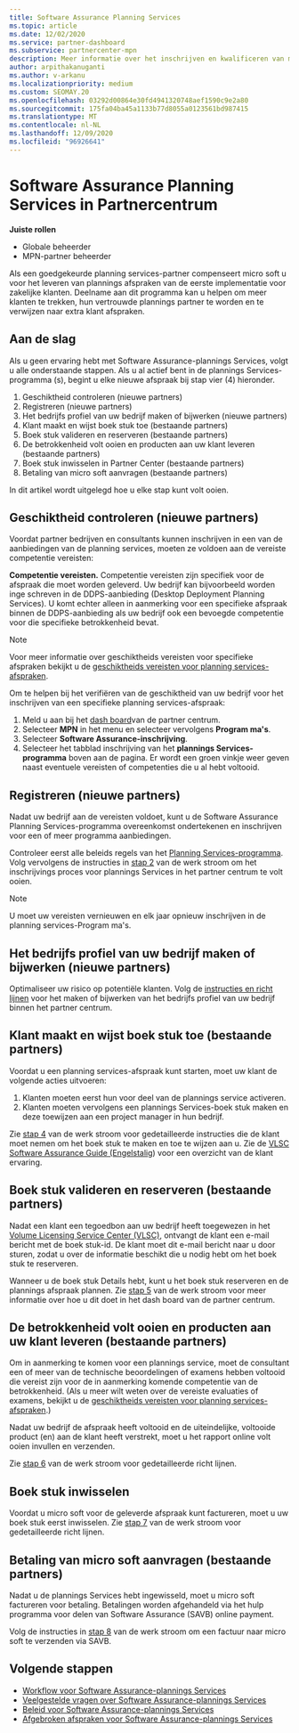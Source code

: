 ```yaml
---
title: Software Assurance Planning Services
ms.topic: article
ms.date: 12/02/2020
ms.service: partner-dashboard
ms.subservice: partnercenter-mpn
description: Meer informatie over het inschrijven en kwalificeren van micro soft planning services-afspraken, zodat u trainingen en andere services kunt leveren aan klanten met Software Assurance.
author: arpithakanuganti
ms.author: v-arkanu
ms.localizationpriority: medium
ms.custom: SEOMAY.20
ms.openlocfilehash: 03292d00864e30fd4941320748aef1590c9e2a80
ms.sourcegitcommit: 175fa04ba45a1133b77d8055a0123561bd987415
ms.translationtype: MT
ms.contentlocale: nl-NL
ms.lasthandoff: 12/09/2020
ms.locfileid: "96926641"
---
```

# <a name="software-assurance-planning-services-in-partner-center"></a>Software Assurance Planning Services in Partnercentrum

**Juiste rollen**

- Globale beheerder
- MPN-partner beheerder

Als een goedgekeurde planning services-partner compenseert micro soft u voor het leveren van plannings afspraken van de eerste implementatie voor zakelijke klanten. Deelname aan dit programma kan u helpen om meer klanten te trekken, hun vertrouwde plannings partner te worden en te verwijzen naar extra klant afspraken.

## <a name="get-started"></a>Aan de slag

Als u geen ervaring hebt met Software Assurance-plannings Services, volgt u alle onderstaande stappen. Als u al actief bent in de plannings Services-programma (s), begint u elke nieuwe afspraak bij stap vier (4) hieronder.

1. Geschiktheid controleren (nieuwe partners)
2. Registreren (nieuwe partners)
3. Het bedrijfs profiel van uw bedrijf maken of bijwerken (nieuwe partners)
4. Klant maakt en wijst boek stuk toe (bestaande partners)
5. Boek stuk valideren en reserveren (bestaande partners)
6. De betrokkenheid volt ooien en producten aan uw klant leveren (bestaande partners)
7. Boek stuk inwisselen in Partner Center (bestaande partners)
8. Betaling van micro soft aanvragen (bestaande partners)

In dit artikel wordt uitgelegd hoe u elke stap kunt volt ooien.

## <a name="verify-eligibility-new-partners"></a>Geschiktheid controleren (nieuwe partners)

Voordat partner bedrijven en consultants kunnen inschrijven in een van de aanbiedingen van de planning services, moeten ze voldoen aan de vereiste competentie vereisten:

**Competentie vereisten.** Competentie vereisten zijn specifiek voor de afspraak die moet worden geleverd. Uw bedrijf kan bijvoorbeeld worden inge schreven in de DDPS-aanbieding (Desktop Deployment Planning Services). U komt echter alleen in aanmerking voor een specifieke afspraak binnen de DDPS-aanbieding als uw bedrijf ook een bevoegde competentie voor die specifieke betrokkenheid bevat.

>[!NOTE]
> Voor meer informatie over geschiktheids vereisten voor specifieke afspraken bekijkt u de [geschiktheids vereisten voor planning services-afspraken](software-assurance-dps-requirements.md).

Om te helpen bij het verifiëren van de geschiktheid van uw bedrijf voor het inschrijven van een specifieke planning services-afspraak:

1. Meld u aan bij het [dash board](https://partner.microsoft.com/dashboard/home)van de partner centrum.
2. Selecteer **MPN** in het menu en selecteer vervolgens **Program ma's**.
3. Selecteer **Software Assurance-inschrijving**.
4. Selecteer het tabblad inschrijving van het **plannings Services-programma** boven aan de pagina. Er wordt een groen vinkje weer geven naast eventuele vereisten of competenties die u al hebt voltooid.

## <a name="enroll-new-partners"></a>Registreren (nieuwe partners)

Nadat uw bedrijf aan de vereisten voldoet, kunt u de Software Assurance Planning Services-programma overeenkomst ondertekenen en inschrijven voor een of meer programma aanbiedingen.

Controleer eerst alle beleids regels van het [Planning Services-programma](https://go.microsoft.com/fwlink/?linkid=2115984). Volg vervolgens de instructies in [stap 2](https://go.microsoft.com/fwlink/?linkid=2115983) van de werk stroom om het inschrijvings proces voor plannings Services in het partner centrum te volt ooien.

>[!NOTE]
> U moet uw vereisten vernieuwen en elk jaar opnieuw inschrijven in de planning services-Program ma's.

## <a name="create-or-update-your-companys-business-profile-new-partners"></a>Het bedrijfs profiel van uw bedrijf maken of bijwerken (nieuwe partners)

Optimaliseer uw risico op potentiële klanten. Volg de [instructies en richt lijnen](create-a-marketing-profile.md) voor het maken of bijwerken van het bedrijfs profiel van uw bedrijf binnen het partner centrum.

## <a name="customer-creates-and-assigns-voucher-existing-partners"></a>Klant maakt en wijst boek stuk toe (bestaande partners)

Voordat u een planning services-afspraak kunt starten, moet uw klant de volgende acties uitvoeren:

1. Klanten moeten eerst hun voor deel van de plannings service activeren.
2. Klanten moeten vervolgens een plannings Services-boek stuk maken en deze toewijzen aan een project manager in hun bedrijf.

Zie [stap 4](https://go.microsoft.com/fwlink/?linkid=2115983) van de werk stroom voor gedetailleerde instructies die de klant moet nemen om het boek stuk te maken en toe te wijzen aan u. Zie de [VLSC Software Assurance Guide (Engelstalig](https://download.microsoft.com/download/A/7/D/A7D04694-1B1E-4B18-918F-0EDCD43BA2E5/VLSC-Software-Assurance-Guide_en-US.pdf)) voor een overzicht van de klant ervaring.

## <a name="validate-and-reserve-voucher-existing-partners"></a>Boek stuk valideren en reserveren (bestaande partners)

Nadat een klant een tegoedbon aan uw bedrijf heeft toegewezen in het [Volume Licensing Service Center (VLSC)](https://www.microsoft.com/Licensing/servicecenter/default.aspx), ontvangt de klant een e-mail bericht met de boek stuk-id. De klant moet dit e-mail bericht naar u door sturen, zodat u over de informatie beschikt die u nodig hebt om het boek stuk te reserveren.

Wanneer u de boek stuk Details hebt, kunt u het boek stuk reserveren en de plannings afspraak plannen. Zie [stap 5](https://go.microsoft.com/fwlink/?linkid=2115983) van de werk stroom voor meer informatie over hoe u dit doet in het dash board van de partner centrum.

## <a name="complete-engagement-and-provide-deliverables-to-your-customer-existing-partners"></a>De betrokkenheid volt ooien en producten aan uw klant leveren (bestaande partners)

Om in aanmerking te komen voor een plannings service, moet de consultant een of meer van de technische beoordelingen of examens hebben voltooid die vereist zijn voor de in aanmerking komende competentie van de betrokkenheid. (Als u meer wilt weten over de vereiste evaluaties of examens, bekijkt u de [geschiktheids vereisten voor planning services-afspraken](software-assurance-dps-requirements.md).)

Nadat uw bedrijf de afspraak heeft voltooid en de uiteindelijke, voltooide product (en) aan de klant heeft verstrekt, moet u het rapport online volt ooien invullen en verzenden.

Zie [stap 6](https://go.microsoft.com/fwlink/?linkid=2115983) van de werk stroom voor gedetailleerde richt lijnen.

## <a name="redeem-voucher"></a>Boek stuk inwisselen

Voordat u micro soft voor de geleverde afspraak kunt factureren, moet u uw boek stuk eerst inwisselen. Zie [stap 7](https://go.microsoft.com/fwlink/?linkid=2115983) van de werk stroom voor gedetailleerde richt lijnen.

## <a name="request-payment-from-microsoft-existing-partners"></a>Betaling van micro soft aanvragen (bestaande partners)

Nadat u de plannings Services hebt ingewisseld, moet u micro soft factureren voor betaling. Betalingen worden afgehandeld via het hulp programma voor delen van Software Assurance (SAVB) online payment.

Volg de instructies in [stap 8](https://go.microsoft.com/fwlink/?linkid=2115983) van de werk stroom om een factuur naar micro soft te verzenden via SAVB.

## <a name="next-steps"></a>Volgende stappen

- [Workflow voor Software Assurance-plannings Services](https://go.microsoft.com/fwlink/?linkid=2115983)
- [Veelgestelde vragen over Software Assurance-plannings Services](https://go.microsoft.com/fwlink/?linkid=2116077)
- [Beleid voor Software Assurance-plannings Services](https://go.microsoft.com/fwlink/?linkid=2115984)
- [Afgebroken afspraken voor Software Assurance-plannings Services](https://query.prod.cms.rt.microsoft.com/cms/api/am/binary/RE4sln9)
